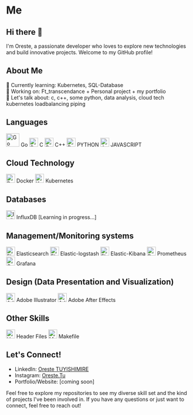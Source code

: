 # Me

## Hi there 👋
I'm Oreste, a passionate developer who loves to explore new technologies and build innovative projects. Welcome to my GitHub profile!

## About Me
🌱 Currently learning: Kubernetes, SQL-Database <br>
🔭 Working on: Ft_transcendance + Personal project + my portfolio <br>
💬 Let's talk about: c, c++, some python, data analysis, cloud tech kubernetes loadbalancing piping

## Languages
<img src="https://raw.githubusercontent.com/tuoreste/tuoreste/97c965f8db52f1cbdaee7856d60e1ccee3d104f5/Go-Logo_Aqua.svg" alt="Go Icon" width="36"/> Go <img src="https://img.icons8.com/color/48/000000/c-programming.png" alt="C Icon" width="24"/> C <img src="https://img.icons8.com/color/48/000000/c-plus-plus-logo.png" alt="C++ Icon" width="24"/> C++ <img src="https://img.icons8.com/color/48/000000/python.png" alt="Python Icon" width="24"/> PYTHON <img src="https://img.icons8.com/color/48/000000/javascript.png" alt="JavaScript Icon" width="24"/> JAVASCRIPT

## Cloud Technology
<img src="https://img.icons8.com/color/48/000000/docker.png" alt="Docker Icon" width="24"/> Docker <img src="https://img.icons8.com/color/48/000000/kubernetes.png" alt="Kubernetes Icon" width="24"/> Kubernetes

## Databases
<img src="https://img.icons8.com/color/48/000000/database-restore.png" alt="InfluxDB Icon" width="24"/> InfluxDB [Learning in progress...]

## Management/Monitoring systems
<img src="https://github.com/tuoreste/tuoreste/blob/main/elasticsearch-logo.png" alt="Elasticsearch" width="24"/> Elasticsearch
<img src="https://github.com/tuoreste/tuoreste/blob/main/elastic-logstash.svg" alt="Elastic-logstash" width="24"/> Elastic-logstash
<img src="https://github.com/tuoreste/tuoreste/blob/main/elastic-kibana.svg" alt="Elastic-Kibana" width="24"/> Elastic-Kibana
<img src="https://github.com/tuoreste/tuoreste/blob/main/prometheusio-icon.svg" alt="Prometheus" width="24"/> Prometheus
<img src="https://github.com/tuoreste/tuoreste/blob/main/grafana-icon.svg" alt="Grafana" width="24"/> Grafana

## Design (Data Presentation and Visualization)
<img src="https://static-00.iconduck.com/assets.00/adobe-illustrator-icon-512x512-s1nfujvx.png" alt="Adobe Illustrator Icon" width="24"/> Adobe Illustrator <img src="https://upload.wikimedia.org/wikipedia/commons/thumb/c/cb/Adobe_After_Effects_CC_icon.svg/512px-Adobe_After_Effects_CC_icon.svg.png" alt="Adobe After Effects Icon" width="24"/> Adobe After Effects

## Other Skills
<img src="https://img.icons8.com/color/48/000000/source-code.png" alt="Header Files Icon" width="24"/> Header Files <img src="https://www.svgrepo.com/show/373819/makefile.svg" alt="Makefile Icon" width="24"/> Makefile

## Let's Connect!
- LinkedIn: [Oreste TUYISHIMIRE](http://linkedin.com/in/oreste-tuyishimire-a39770190)
- Instagram: [Oreste.Tu](http://instagram.com)
- Portfolio/Website: [coming soon]

Feel free to explore my repositories to see my diverse skill set and the kind of projects I've been involved in. If you have any questions or just want to connect, feel free to reach out!
